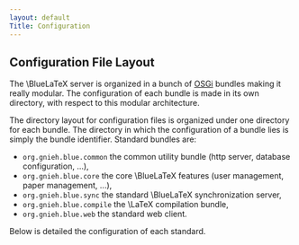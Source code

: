 ```yaml
---
layout: default
Title: Configuration
---
```


Configuration File Layout
-------------------------

The \BlueLaTeX server is organized in a bunch of [OSGi](http://www.osgi.org/Main/HomePage) bundles making it really modular.
The configuration of each bundle is made in its own directory, with respect to this modular architecture.

The directory layout for configuration files is organized under one directory for each bundle.
The directory in which the configuration of a bundle lies is simply the bundle identifier.
Standard bundles are:
 - `org.gnieh.blue.common` the common utility bundle (http server, database configuration, ...),
 - `org.gnieh.blue.core` the core \BlueLaTeX features (user management, paper management, ...),
 - `org.gnieh.blue.sync` the standard \BlueLaTeX synchronization server,
 - `org.gnieh.blue.compile` the \LaTeX compilation bundle,
 - `org.gnieh.blue.web` the standard web client.

Below is detailed the configuration of each standard.
